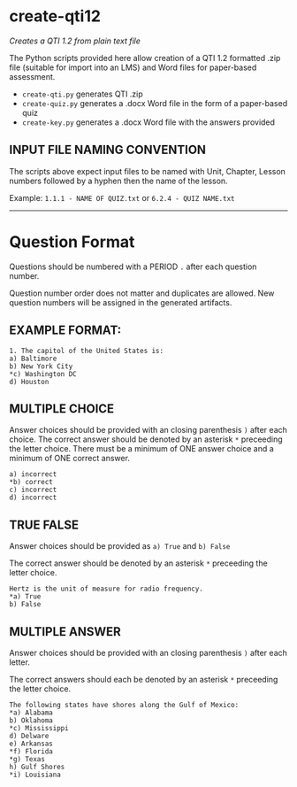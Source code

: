 # create-qti12
*Creates a QTI 1.2 from plain text file*

The Python scripts provided here allow creation of a QTI 1.2 formatted .zip file (suitable for import into an LMS) and Word files for paper-based assessment.

* `create-qti.py` generates QTI .zip
* `create-quiz.py` generates a .docx Word file in the form of a paper-based quiz
* `create-key.py` generates a .docx Word file with the answers provided

## INPUT FILE NAMING CONVENTION  

The scripts above expect input files to be named with Unit, Chapter, Lesson numbers followed by a hyphen then the name of the lesson.

Example: `1.1.1 - NAME OF QUIZ.txt`    or    `6.2.4 - QUIZ NAME.txt`

--------------------------
# Question Format

Questions should be numbered with a PERIOD `.` after each question number.  

Question number order does not matter and duplicates are allowed. New question numbers will be assigned in the generated artifacts.

## EXAMPLE FORMAT:

```
1. The capitol of the United States is:
a) Baltimore
b) New York City
*c) Washington DC
d) Houston
```

## MULTIPLE CHOICE
Answer choices should be provided with an closing parenthesis `)` after each choice.
The correct answer should be denoted by an asterisk `*` preceeding the letter choice.
There must be a minimum of ONE answer choice and a minimum of ONE correct answer.

```
a) incorrect
*b) correct
c) incorrect
d) incorrect
```


## TRUE FALSE

Answer choices should be provided as `a) True` and `b) False`

The correct answer should be denoted by an asterisk `*` preceeding the letter choice.

```
Hertz is the unit of measure for radio frequency.
*a) True
b) False
```

## MULTIPLE ANSWER

Answer choices should be provided with an closing parenthesis `)` after each letter.

The correct answers should each be denoted by an asterisk `*` preceeding the letter choice.

```
The following states have shores along the Gulf of Mexico:
*a) Alabama
b) Oklahoma
*c) Mississippi
d) Delware
e) Arkansas
*f) Florida
*g) Texas
h) Gulf Shores
*i) Louisiana
```
